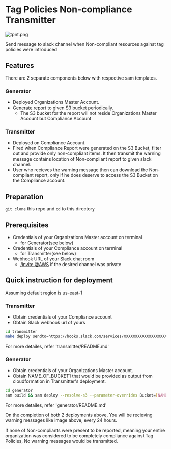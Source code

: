 # Tag Policies Non-compliance Transmitter

<!--StackName:TagPoliciesNoncomplianceTransmitter-->
![tpnt.png](https://qiita-image-store.s3.ap-northeast-1.amazonaws.com/0/486518/399f5a57-6af1-88ff-ed96-902fc69ebc6b.png)

Send message to slack channel when Non-compliant resources against tag policies were introduced

## Features

There are 2 separate components below with respective sam templates.

### Generator

- Deployed Organizations Master Account.
- [Generate report](https://boto3.amazonaws.com/v1/documentation/api/latest/reference/services/resourcegroupstaggingapi.html#ResourceGroupsTaggingAPI.Client.start_report_creation) to given S3 bucket periodically.
  - The S3 bucket for the report will not reside Organizations Master Account but Compliance Account

### Transmitter

- Deployed on Compliance Account.
- Fired when Compliance Report were generated on the S3 Bucket, filter out and provide only non-compliant items. It then transmit the warning message contains location of Non-compliant report to given slack channel.
- User who recieves the warning message then can download the Non-compliant report, only if he does deserve to access the S3 Bucket on the Compliance account.

## Preparation

`git clone` this repo and `cd` to this directory

## Prerequisites

- Credentials of your Organizations Master account on terminal
  - for Generator(see below)
- Credentials of your Compliance account on terminal
  - for Transmitter(see below)
- Webhook URL of your Slack chat room
  - [/invite @AWS](https://docs.aws.amazon.com/chatbot/latest/adminguide/getting-started.html#chat-client-setup) if the desired channel was private

## Quick instruction for deployment

Assuming default region is us-east-1

### Transmitter

* Obtain credentials of your Compliance account
* Obtain Slack webhook url of yours

```bash
cd transmitter
make deploy sendto=https://hooks.slack.com/services/XXXXXXXXXXXXXXXXXXXXXXXXXXXXXXXX
```

For more detailes, refer 'transmitter/README.md'

### Generator

* Obtain credentials of your Organizations Master account.
* Obtain NAME_OF_BUCKET1 that would be provided as output from cloudformation in Transmitter's deployment.

```bash
cd generator
sam build && sam deploy --resolve-s3 --parameter-overrides Bucket=[NAME_OF_BUCKET1]
```

For more detailes, refer 'generator/README.md'

On the completion of both 2 deployments above, You will be recieving warning messages like image above, every 24 hours.

If none of Non-compliants were present to be reported, meaning your entire organization was considered to be completely compliance against Tag Policies, No warning messages would be transmitted.
